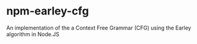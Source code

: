 # npm-earley-cfg
An implementation of the a Context Free Grammar (CFG) using the Earley algorithm in Node.JS
